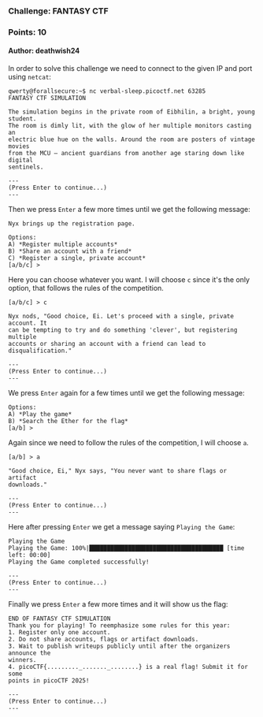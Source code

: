 ### Challenge: FANTASY CTF
### Points: 10
#### Author: deathwish24

In order to solve this challenge we need to connect to the given IP and port using `netcat`:

```console
qwerty@forallsecure:~$ nc verbal-sleep.picoctf.net 63285
FANTASY CTF SIMULATION

The simulation begins in the private room of Eibhilin, a bright, young student.
The room is dimly lit, with the glow of her multiple monitors casting an
electric blue hue on the walls. Around the room are posters of vintage movies
from the MCU — ancient guardians from another age staring down like digital
sentinels.

---
(Press Enter to continue...)
---
```

Then we press `Enter` a few more times until we get the following message:

```console
Nyx brings up the registration page.

Options:
A) *Register multiple accounts*
B) *Share an account with a friend*
C) *Register a single, private account*
[a/b/c] > 
```

Here you can choose whatever you want. I will choose `c` since it's the only option, that follows the rules of the competition.

```console
[a/b/c] > c

Nyx nods, "Good choice, Ei. Let's proceed with a single, private account. It
can be tempting to try and do something 'clever', but registering multiple
accounts or sharing an account with a friend can lead to disqualification."

---
(Press Enter to continue...)
---
```

We press `Enter` again for a few times until we get the following message:

```console
Options:
A) *Play the game*
B) *Search the Ether for the flag*
[a/b] >
```

Again since we need to follow the rules of the competition, I will choose `a`.

```console
[a/b] > a

"Good choice, Ei," Nyx says, "You never want to share flags or artifact
downloads."

---
(Press Enter to continue...)
---
```

Here after pressing `Enter` we get a message saying `Playing the Game`:

```console
Playing the Game
Playing the Game: 100%|██████████████████████████████████████ [time left: 00:00]
Playing the Game completed successfully!

---
(Press Enter to continue...)
---
```

Finally we press `Enter` a few more times and it will show us the flag:

```console
END OF FANTASY CTF SIMULATION
Thank you for playing! To reemphasize some rules for this year:
1. Register only one account.
2. Do not share accounts, flags or artifact downloads.
3. Wait to publish writeups publicly until after the organizers announce the
winners.
4. picoCTF{........._......._........} is a real flag! Submit it for some
points in picoCTF 2025!

---
(Press Enter to continue...)
---
```